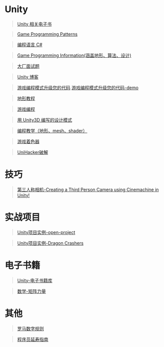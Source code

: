 # Unity

>[Unity 相关电子书](https://unity.com/how-to)

>[Game Programming Patterns](http://gameprogrammingpatterns.com/contents.html)

>[编程语言 C# ](https://dotnet.microsoft.com/zh-cn/learn/csharp)

>[Game Programming Information(涵盖地形、算法、设计)](http://www-cs-students.stanford.edu/~amitp/gameprog.html#design)

>[大厂面试题](https://github.com/afatcoder/LeetcodeTop)

>[Unity 博客](https://blog.unity.com/)

>[游戏编程模式升级您的代码](https://resources.unity.com/games/level-up-your-code-with-game-programming-patterns)
>[游戏编程模式升级您的代码-demo](https://github.com/Unity-Technologies/game-programming-patterns-demo)

>[地形教程](https://catlikecoding.com/unity/tutorials/)

>[游戏编程](http://www-cs-students.stanford.edu/~amitp/gameprog.html#design)

>[用 Unity3D 编写的设计模式](https://github.com/QianMo/Unity-Design-Pattern)

>[编程教学（地形、mesh、shader）](https://catlikecoding.com/unity/tutorials/prototypes/paddle-square/)

>[游戏着色器](https://github.com/lettier/3d-game-shaders-for-beginners)

>[UniHacker破解](https://github.com/tylearymf/UniHacker)

# 技巧
>[第三人称相机-Creating a Third Person Camera using Cinemachine in Unity! ](https://www.youtube.com/watch?v=537B1kJp9YQ)

# 实战项目
>[Unity项目实例-open-project](https://github.com/UnityTechnologies/open-project-1)

>[Unity项目实例-Dragon Crashers](https://blog.unity.com/games/get-to-know-dragon-crashers-our-latest-2d-sample-project)

# 电子书籍
>[Unity-电子书籍库](https://unity.com/how-to#2d)

>[数学-矩阵力量](https://github.com/Visualize-ML/Book4_Power-of-Matrix/tree/main)


# 其他
>[罗马数字规则](https://b2b.partcommunity.com/community/knowledge/zh_CN/detail/10753/%E7%BD%97%E9%A9%AC%E6%95%B0%E5%AD%97#knowledge_article)

>[程序员延寿指南](https://github.com/geekan/HowToLiveLonger)



